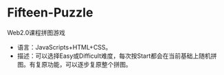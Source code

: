 # Fifteen-Puzzle
Web2.0课程拼图游戏

- 语言：JavaScripts+HTML+CSS。
- 描述：可以选择Easy或Difficult难度，每次按Start都会在当前基础上随机拼图。有复原功能，可以逐步复原整个拼图。

